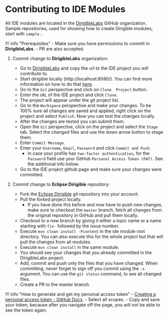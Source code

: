 # Contributing to IDE Modules

All IDE modules are located in the [DirigibleLabs](https://github.com/dirigiblelabs) GitHub organization. Sample repositories, used for showing how to create Dirigible modules, start with `sample-`.

!!! info "Prerequisites"
    - Make sure you have permissions to commit in **DirigibleLabs**.
    - PR are also accepted.

1. Commit change to **DirigibleLabs** organization:
    - Go to [DirigibleLabs](https://github.com/dirigiblelabs) and copy the url to the IDE project you will contribute to.
    - Start dirigible locally (http://localhost:8080/). You can find more information on how to do that [here](https://www.dirigible.io/help/development/).
    - Go to the `Git` perspective and click on  `Clone  Project` button.
    - Enter the `URL` of the IDE project and click `Clone`.
    - The project will appear under the git project list.
    - Go to the `Workspace` perspective and make your changes. To be 100% sure all changes are saved and applied, right click on the project and select `Publish`. Now you can test the changes locally.
    - After the changes are tested you can submit them.
    - Open the `Git` perspective, click on the project and select the `Stage` tab. Select the changed files and use the down arrow button to stage them.
    - Enter `Commit Message`.
    - Enter your `Username`, `Email`, `Password` and click `Commit and Push`.
        - In case your profile has `two-factor authentication`, for the `Password` field use your GitHub `Personal Access Token (PAT)`. See the additional info below.
    - Go to the IDE project github page and make sure your changes were committed.

2. Commit change to **Eclipse Dirigible** repository:
    - Fork the [Eclipse Dirigible](https://github.com/eclipse/dirigible) git repository into your account.
    - Pull the forked project locally.
        - If you have done this before and now have to push new changes, make sure to checkout the `master` branch, fetch all changes from the original repository in GitHub and pull them locally.
    - Checkout to a new branch by giving it either a topic name or a name starting with `fix-` followed by the issue number.
    - Execute `mvn clean install -Pcontent` in the ide module root directory. You can also execute this for the whole project but that will pull the changes from all modules.
    - Execute `mvn clean install` in the same module.
    - You should see your changes that you already committed in the DirigibleLabs project.
    - Add, commit and push only the files that you have changed. When committing, never forget to sign off you commit  using the `-s` argument. You can use the `git status` command, to see all changed files.
    - Create a PR to the master branch.

!!! info "How to generate and get my personal access token"
    - [Creating a personal access token - GitHub Docs](https://docs.github.com/en/github/authenticating-to-github/creating-a-personal-access-token).
    - Select all scopes.
    - Copy and save your token, because after you navigate off the page, you will not be able to see the token again.